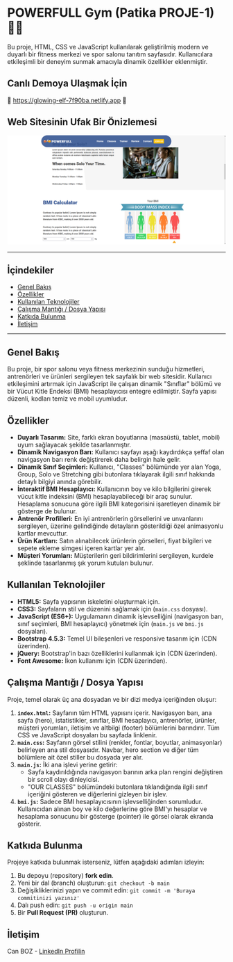 # POWERFULL Gym (Patika PROJE-1) 🏋️‍♀️

Bu proje, HTML, CSS ve JavaScript kullanılarak geliştirilmiş modern ve duyarlı bir fitness merkezi ve spor salonu tanıtım sayfasıdır. Kullanıcılara etkileşimli bir deneyim sunmak amacıyla dinamik özellikler eklenmiştir.

## Canlı Demoya Ulaşmak İçin

📌 https://glowing-elf-7f90ba.netlify.app 📌

## Web Sitesinin Ufak Bir Önizlemesi

![Web sitesinin önizlemesi](resimler/web-sitesi-preview.png)

---

## İçindekiler

- [Genel Bakış](#genel-bakış)
- [Özellikler](#özellikler)
- [Kullanılan Teknolojiler](#kullanılan-teknolojiler)
- [Çalışma Mantığı / Dosya Yapısı](#çalışma-mantığı--dosya-yapısı)
- [Katkıda Bulunma](#katkıda-bulunma)
- [İletişim](#i̇letişim)

---

## Genel Bakış

Bu proje, bir spor salonu veya fitness merkezinin sunduğu hizmetleri, antrenörleri ve ürünleri sergileyen tek sayfalık bir web sitesidir. Kullanıcı etkileşimini artırmak için JavaScript ile çalışan dinamik "Sınıflar" bölümü ve bir Vücut Kitle Endeksi (BMI) hesaplayıcısı entegre edilmiştir. Sayfa yapısı düzenli, kodları temiz ve mobil uyumludur.

## Özellikler

- **Duyarlı Tasarım:** Site, farklı ekran boyutlarına (masaüstü, tablet, mobil) uyum sağlayacak şekilde tasarlanmıştır.
- **Dinamik Navigasyon Barı:** Kullanıcı sayfayı aşağı kaydırdıkça şeffaf olan navigasyon barı renk değiştirerek daha belirgin hale gelir.
- **Dinamik Sınıf Seçimleri:** Kullanıcı, "Classes" bölümünde yer alan Yoga, Group, Solo ve Stretching gibi butonlara tıklayarak ilgili sınıf hakkında detaylı bilgiyi anında görebilir.
- **İnteraktif BMI Hesaplayıcı:** Kullanıcının boy ve kilo bilgilerini girerek vücut kitle indeksini (BMI) hesaplayabileceği bir araç sunulur. Hesaplama sonucuna göre ilgili BMI kategorisini işaretleyen dinamik bir gösterge de bulunur.
- **Antrenör Profilleri:** En iyi antrenörlerin görsellerini ve unvanlarını sergileyen, üzerine gelindiğinde detayların gösterildiği özel animasyonlu kartlar mevcuttur.
- **Ürün Kartları:** Satın alınabilecek ürünlerin görselleri, fiyat bilgileri ve sepete ekleme simgesi içeren kartlar yer alır.
- **Müşteri Yorumları:** Müşterilerin geri bildirimlerini sergileyen, kurdele şeklinde tasarlanmış şık yorum kutuları bulunur.

## Kullanılan Teknolojiler

- **HTML5:** Sayfa yapısının iskeletini oluşturmak için.
- **CSS3:** Sayfaların stil ve düzenini sağlamak için (`main.css` dosyası).
- **JavaScript (ES6+):** Uygulamanın dinamik işlevselliğini (navigasyon barı, sınıf seçimleri, BMI hesaplayıcı) yönetmek için (`main.js` ve `bmi.js` dosyaları).
- **Bootstrap 4.5.3:** Temel UI bileşenleri ve responsive tasarım için (CDN üzerinden).
- **jQuery:** Bootstrap'in bazı özelliklerini kullanmak için (CDN üzerinden).
- **Font Awesome:** İkon kullanımı için (CDN üzerinden).

## Çalışma Mantığı / Dosya Yapısı

Proje, temel olarak üç ana dosyadan ve bir dizi medya içeriğinden oluşur:

1.  **`index.html`:** Sayfanın tüm HTML yapısını içerir. Navigasyon barı, ana sayfa (hero), istatistikler, sınıflar, BMI hesaplayıcı, antrenörler, ürünler, müşteri yorumları, iletişim ve altbilgi (footer) bölümlerini barındırır. Tüm CSS ve JavaScript dosyaları bu sayfada linklenir.
2.  **`main.css`:** Sayfanın görsel stilini (renkler, fontlar, boyutlar, animasyonlar) belirleyen ana stil dosyasıdır. Navbar, hero section ve diğer tüm bölümlere ait özel stiller bu dosyada yer alır.
3.  **`main.js`:** İki ana işlevi yerine getirir:
    - Sayfa kaydırıldığında navigasyon barının arka plan rengini değiştiren bir scroll olayı dinleyicisi.
    - "OUR CLASSES" bölümündeki butonlara tıklandığında ilgili sınıf içeriğini gösteren ve diğerlerini gizleyen bir işlev.
4.  **`bmi.js`:** Sadece BMI hesaplayıcısının işlevselliğinden sorumludur. Kullanıcıdan alınan boy ve kilo değerlerine göre BMI'yı hesaplar ve hesaplama sonucunu bir gösterge (pointer) ile görsel olarak ekranda gösterir.

## Katkıda Bulunma

Projeye katkıda bulunmak isterseniz, lütfen aşağıdaki adımları izleyin:

1.  Bu depoyu (repository) **fork edin**.
2.  Yeni bir dal (branch) oluşturun: `git checkout -b main`
3.  Değişikliklerinizi yapın ve commit edin: `git commit -m 'Buraya commitinizi yazınız'`
4.  Dalı push edin: `git push -u origin main`
5.  Bir **Pull Request (PR)** oluşturun.

## İletişim

Can BOZ - [LinkedIn Profilin](https://www.linkedin.com/in/emrecanboz)

